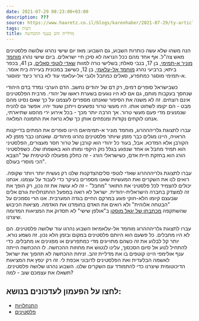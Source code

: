 ```yaml
---
date: 2021-07-29 08:23:00+03:00
description: ???
source: https://www.haaretz.co.il/blogs/karenhaber/2021-07-29/ty-article/0000017f-f8de-d2d5-a9ff-f8de97a90000
tags: דעות
title: מדליית זהב בענף ההכחשה
---
```


הנה משהו שלא עשה כותרות השבוע, גם השבוע: מאז יום שישי נהרגו שלושה פלסטינים מאש צה"ל. אף אחד מהם ככל הנראה לא סיכן חיי ישראלים. ביום שישי נהרג [מוחמד מוניר א-תמימי](/news/politics/2021-07-23/ty-article/.premium/0000017f-e966-d62c-a1ff-fd7ff4620000), בן 17, בנבי סאלח; בשלישי נורה למוות [שאדי לוטפי סאלים](/news/politics/2021-07-28/ty-article/0000017f-eb77-d3be-ad7f-fb7fa0a90000), בן 41, בכפר ביתא; ברביעי נהרג [מוחמד אל-עלאמי](/news/politics/2021-07-28/ty-article/0000017f-e6a8-d97e-a37f-f7ed2c1d0000), בן 12, כשישב במכונית בעיירה בית אומר. א-תמימי מוסגר כמתפרע, סאלים כמחבל ולגבי אל-עלאמי עוד לא ברור כיצד ימוסגר. 

כשבישראל סופרים דמים, רק דם של יהודים נחשב. הדם הערבי נמדד בדם היהודי שנחסך בעקבות מותם, גם אם לא היו נוגעים בשערת ראשו של יהודי. מרבית הפלסטינים אינם רוצחים. זה לא משנה את הסיפור שאנחנו מספרים לעצמנו על כך שאם נסיט מהם מבט - הם יקומו לשחוט אותו. היו מעשי טרור נפשעים וייתכן שעוד יהיו. אפשר גם להניח שנמנעים מדי פעם מעשי טרור. אך הרבה יותר מכך - בכל אירוע ירי מהסוג שתיארתי, אנחנו לוקחים נקודות ומנפחים אותן כך שלא נראה את התמונה המלאה. 

 עברו לתצוגת גלריהההרוג, מוחמד מוניר א-תמימיאם היינו סופרים את המתים בדייקנות הראויה, היינו מגלים כבר מזמן שיותר פלסטינים נהרגו מיהודים. שאנחנו כבר מזמן לא הקורבן אלא המדכא. אבל, בעוד כל יהודי הוא קורבן של טרור חסר מעצורים, הפלסטיני הוא תמיד מחבל או אחד שנפגע בגלל נזק היקפי ומותו הוא באשמתו שלו. כשפלסטיני הורג הוא בחזקת חיית אדם, כשישראלי הורג - זה כחלק מפעולה לגיטימית של "הצבא הכי מוסרי בעולם". 

 עברו לתצוגת גלריהההרוג שאדי לוטפי סליםהצדקנות שלנו רק נעשית יותר ויותר שקופה. רואים לנו את השקרים ואת המעשיות שאנו מספרים בעיקר כדי לעבוד על עצמנו. אנחנו יכולים להצמיד לכל פלסטיני את התואר "מחבל" - זה לא עושה את זה נכון, רק הופך את זה למוצדק בחברה הישראלית-יהודית. ישראל לא רואה במפעל ההתנחלויות גורם אלים שבעצם קיומו הלא-חוקי פוגע במרקם החיים בגדה המערבית. אנו הרי נסמכים על "הבטחה אלוהית" ולא רואים את האדם בחומדנו את האדמה. מציאות הכיבוש שהשתקפה [מכתבתו של יגאל מוסקו](https://www.mako.co.il/news-n12_magazine/2021_q3/Article-d438011be65aa71026.htm?sCh=31750a2610f26110&pId=173113802) ב"אולפן שישי" לא תסדוק את המציאות המדומה שיצרנו. 

 עברו לתצוגת גלריהההרוג מוחמד אל-עלאמיאז השבוע נהרגו עוד שלושה פלסטינים. הם לא היו מחבלים. כל פשעם הוא היותם פלסטינים במקום ובזמן הלא נכון. זה נשמע נורא. יותר קל לבלוע את זה כשהם מתוייגים מדי כמתפרעים או מפגינים או מחבלים. כדי להתחיל לנוע אל סיום הסכסוך, עלינו לנטוש את מחוזות ההכחשה. לו ההכחשה הייתה ענף אולימפי היינו קוטפים בו את מדליית זהב. זניחת ההכחשה לא תהפוך את ישראל לאשמה הבלעדית ואת הפלסטינים לדובוני אכפת לי. זה רק ינפץ את המציאות הדיכוטומית שיצרנו כדי להתמודד עם השקרים שלנו. השבוע נהרגו שלושה פלסטינים. תשאלו את עצמכם שוב - למה?

לחצו על הפעמון לעדכונים בנושא:
------------------------------

* [התנחלויות](https://www.themarker.com/ty-tag/0000017f-da59-d42c-afff-dffbfa530000)
* [פלסטינים](https://www.themarker.com/ty-tag/0000017f-da2d-dea8-a77f-de6fa5fe0000)